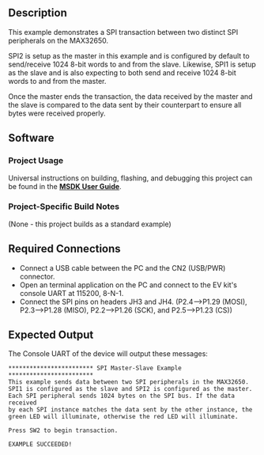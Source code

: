 ## Description

This example demonstrates a SPI transaction between two distinct SPI peripherals on the MAX32650. 

SPI2 is setup as the master in this example and is configured by default to send/receive 1024 8-bit words to and from the slave. Likewise, SPI1 is setup as the slave and is also expecting to both send and receive 1024 8-bit words to and from the master.

Once the master ends the transaction, the data received by the master and the slave is compared to the data sent by their counterpart to ensure all bytes were received properly.


## Software

### Project Usage

Universal instructions on building, flashing, and debugging this project can be found in the **[MSDK User Guide](https://analogdevicesinc.github.io/msdk/USERGUIDE/)**.

### Project-Specific Build Notes

(None - this project builds as a standard example)

## Required Connections

-   Connect a USB cable between the PC and the CN2 (USB/PWR) connector.
-   Open an terminal application on the PC and connect to the EV kit's console UART at 115200, 8-N-1.
-   Connect the SPI pins on headers JH3 and JH4. (P2.4-->P1.29 (MOSI), P2.3-->P1.28 (MISO), P2.2-->P1.26 (SCK), and P2.5-->P1.23 (CS))

## Expected Output

The Console UART of the device will output these messages:

```
************************ SPI Master-Slave Example ************************
This example sends data between two SPI peripherals in the MAX32650.
SPI1 is configured as the slave and SPI2 is configured as the master.
Each SPI peripheral sends 1024 bytes on the SPI bus. If the data received
by each SPI instance matches the data sent by the other instance, the
green LED will illuminate, otherwise the red LED will illuminate.

Press SW2 to begin transaction.

EXAMPLE SUCCEEDED!
```